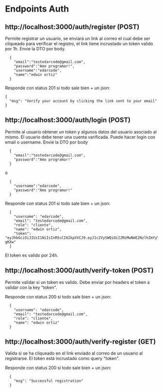 # Endpoints Auth

## http://localhost:3000/auth/register (POST)

Permite registrar un usuario, se enviará un link al correo el cual debe ser cliqueado para verificar el registro, el link tiene incrustado un token valido por 1h. Envie la DTO por body.

```
  {
    "email":"testedarcode@gmail.com",
    "password":"Amo programar!",
    "username":"edarcode",
    "name":"edwin ortiz"
  }
```

Responde con status 201 si todo sale bien + un json:

```
{
  "msg": "Verify your account by clicking the link sent to your email"
}
```

## http://localhost:3000/auth/login (POST)

Permite al usuario obtener un token y algunos datos del usuario asociado al mismo. El usuario debe tener una cuenta varificada. Puede hacer login con email o username. Envie la DTO por body

```
  {
    "email":"testedarcode@gmail.com",
    "password":"Amo programar!"
  }
```

ó

```
  {
    "username":"edarcode",
    "password":"Amo programar!"
  }
```

Responde con status 201 si todo sale bien + un json:

```
  {
    "username": "edarcode",
    "email": "testedarcode@gmail.com",
    "role": "cliente",
    "name": "edwin ortiz",
    "token": "eyJhbGciOiJIUzI1NiIsInR5cCI6IkpXVCJ9.eyJ1c2VySWQiOiI2MzMwNmE2NzlhZmYyYjAzOWQ0NDI1MGEiLCJpYXQiOjE2NjQxMTgzMjAsImV4cCI6MTY2NDIwNDcyMH0.q_58l0Sq6e7yrERQaXNtSy7ML9Wc_ClkIz2x0s-gKXw"
  }
```

El token es valido por 24h.

## http://localhost:3000/auth/verify-token (POST)

Permite validar si un token es valido. Debe enviar por headers el token a validar con la key "token".

Responde con status 200 si todo sale bien + un json:

```
  {
    "username": "edarcode",
    "email": "testedarcode@gmail.com",
    "role": "cliente",
    "name": "edwin ortiz"
  }
```

## http://localhost:3000/auth/verify-register (GET)

Valida si se ha cliqueado en el link enviado al correo de un usuario al registrarse. El token está incrustado como query "token".

Responde con status 200 si todo sale bien + un json:

```
  {
    "msg": "Successful registration"
  }
```
